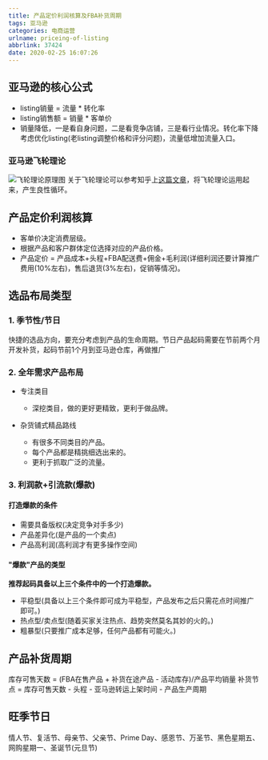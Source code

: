 ```yaml
---
title: 产品定价利润核算及FBA补货周期
tags: 亚马逊
categories: 电商运营
urlname: priceing-of-listing
abbrlink: 37424
date: 2020-02-25 16:07:26
---
```


## 亚马逊的核心公式
* listing销量 = 流量 * 转化率
* listing销售额 = 销量 * 客单价
* 销量降低，一是看自身问题，二是看竞争店铺，三是看行业情况。转化率下降考虑优化listing(老listing调整价格和评分问题)，流量低增加流量入口。
<!--more-->

### 亚马逊飞轮理论
![飞轮理论原理图](https://hexoblogpic.oss-cn-beijing.aliyuncs.com/feilunlilun.jpg)
关于飞轮理论可以参考知乎上[这篇文章](https://zhuanlan.zhihu.com/p/59798500)，将飞轮理论运用起来，产生良性循环。

## 产品定价利润核算
* 客单价决定消费层级。
* 根据产品和客户群体定位选择对应的产品价格。
* 产品定价 = 产品成本+头程+FBA配送费+佣金+毛利润(详细利润还要计算推广费用(10%左右)，售后退货(3%左右)，促销等情况)。 

## 选品布局类型
### 1. 季节性/节日
快捷的选品方向，要充分考虑到产品的生命周期。节日产品起码需要在节前两个月开发补货，起码节前1个月到亚马逊仓库，再做推广

### 2. 全年需求产品布局
  * 专注类目
    - 深挖类目，做的更好更精致，更利于做品牌。
    
  * 杂货铺式精品路线
    - 有很多不同类目的产品。
    - 每个产品都是精挑细选出来的。
    - 更利于抓取广泛的流量。
  
### 3. 利润款+引流款(爆款)
#### 打造爆款的条件
 - 需要具备版权(决定竞争对手多少)
 - 产品差异化(是产品的一个卖点)
 - 产品高利润(高利润才有更多操作空间)

#### "爆款"产品的类型
**推荐起码具备以上三个条件中的一个打造爆款。**
* 平稳型(具备以上三个条件即可成为平稳型，产品发布之后只需花点时间推广即可。)
* 热点型/卖点型(随着买家关注热点、趋势突然莫名其妙的火的。)
* 粗暴型(只要推广成本足够，任何产品都有可能火。)

## 产品补货周期
库存可售天数 = (FBA在售产品 + 补货在途产品 - 活动库存)/产品平均销量
补货节点 = 库存可售天数 - 头程 - 亚马逊转运上架时间 - 产品生产周期

## 旺季节日
情人节、复活节、母亲节、父亲节、Prime Day、感恩节、万圣节、黑色星期五、网购星期一、圣诞节(元旦节)

